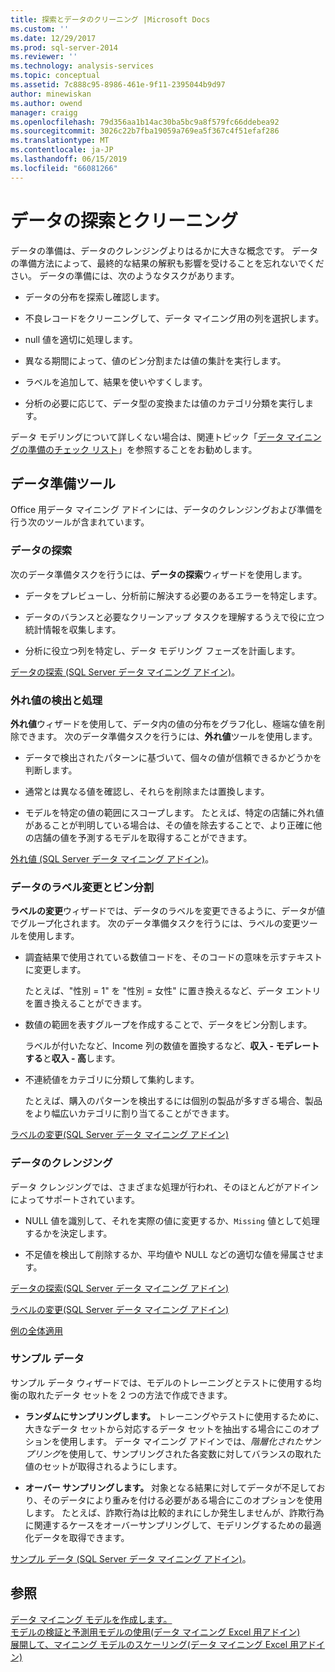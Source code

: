 ```yaml
---
title: 探索とデータのクリーニング |Microsoft Docs
ms.custom: ''
ms.date: 12/29/2017
ms.prod: sql-server-2014
ms.reviewer: ''
ms.technology: analysis-services
ms.topic: conceptual
ms.assetid: 7c888c95-8986-461e-9f11-2395044b9d97
author: minewiskan
ms.author: owend
manager: craigg
ms.openlocfilehash: 79d356aa1b14ac30ba5bc9a8f579fc66ddebea92
ms.sourcegitcommit: 3026c22b7fba19059a769ea5f367c4f51efaf286
ms.translationtype: MT
ms.contentlocale: ja-JP
ms.lasthandoff: 06/15/2019
ms.locfileid: "66081266"
---
```

# <a name="exploring-and-cleaning-data"></a>データの探索とクリーニング
  データの準備は、データのクレンジングよりはるかに大きな概念です。 データの準備方法によって、最終的な結果の解釈も影響を受けることを忘れないでください。 データの準備には、次のようなタスクがあります。  
  
-   データの分布を探索し確認します。  
  
-   不良レコードをクリーニングして、データ マイニング用の列を選択します。  
  
-   null 値を適切に処理します。  
  
-   異なる期間によって、値のビン分割または値の集計を実行します。  
  
-   ラベルを追加して、結果を使いやすくします。  
  
-   分析の必要に応じて、データ型の変換または値のカテゴリ分類を実行します。  
  
 データ モデリングについて詳しくない場合は、関連トピック「[データ マイニングの準備のチェック リスト](checklist-of-preparation-for-data-mining.md)」を参照することをお勧めします。  
  
## <a name="data-preparation-tools"></a>データ準備ツール  
 Office 用データ マイニング アドインには、データのクレンジングおよび準備を行う次のツールが含まれています。  
  
### <a name="explore-data"></a>データの探索  
 次のデータ準備タスクを行うには、**データの探索**ウィザードを使用します。  
  
-   データをプレビューし、分析前に解決する必要のあるエラーを特定します。  
  
-   データのバランスと必要なクリーンアップ タスクを理解するうえで役に立つ統計情報を収集します。  
  
-   分析に役立つ列を特定し、データ モデリング フェーズを計画します。  
  
 [データの探索 &#40;SQL Server データ マイニング アドイン&#41;](explore-data-sql-server-data-mining-add-ins.md)。  
  
### <a name="detect-and-handle-outliers"></a>外れ値の検出と処理  
 **外れ値**ウィザードを使用して、データ内の値の分布をグラフ化し、極端な値を削除できます。 次のデータ準備タスクを行うには、**外れ値**ツールを使用します。  
  
-   データで検出されたパターンに基づいて、個々の値が信頼できるかどうかを判断します。  
  
-   通常とは異なる値を確認し、それらを削除または置換します。  
  
-   モデルを特定の値の範囲にスコープします。 たとえば、特定の店舗に外れ値があることが判明している場合は、その値を除去することで、より正確に他の店舗の値を予測するモデルを取得することができます。  
  
 [外れ値 &#40;SQL Server データ マイニング アドイン&#41;](outliers-sql-server-data-mining-add-ins.md)。  
  
### <a name="relabel-and-bin-data"></a>データのラベル変更とビン分割  
 **ラベルの変更**ウィザードでは、データのラベルを変更できるように、データが値でグループ化されます。 次のデータ準備タスクを行うには、ラベルの変更ツールを使用します。  
  
-   調査結果で使用されている数値コードを、そのコードの意味を示すテキストに変更します。  
  
     たとえば、"性別 = 1" を "性別 = 女性" に置き換えるなど、データ エントリを置き換えることができます。  
  
-   数値の範囲を表すグループを作成することで、データをビン分割します。  
  
     ラベルが付いたなど、Income 列の数値を置換するなど、**収入 - モデレートする**と**収入 - 高**します。  
  
-   不連続値をカテゴリに分類して集約します。  
  
     たとえば、購入のパターンを検出するには個別の製品が多すぎる場合、製品をより幅広いカテゴリに割り当てることができます。  
  
 [ラベルの変更&#40;SQL Server データ マイニング アドイン&#41;](relabel-sql-server-data-mining-add-ins.md)  
  
### <a name="cleanse-data"></a>データのクレンジング  
 データ クレンジングでは、さまざまな処理が行われ、そのほとんどがアドインによってサポートされています。  
  
-   NULL 値を識別して、それを実際の値に変更するか、`Missing` 値として処理するかを決定します。  
  
-   不足値を検出して削除するか、平均値や NULL などの適切な値を帰属させます。  
  
 [データの探索&#40;SQL Server データ マイニング アドイン&#41;](explore-data-sql-server-data-mining-add-ins.md)  
  
 [ラベルの変更&#40;SQL Server データ マイニング アドイン&#41;](relabel-sql-server-data-mining-add-ins.md)  
  
 [例の全体適用](fill-from-example-table-analysis-tools-for-excel.md)  
  
### <a name="sample-data"></a>サンプル データ  
 サンプル データ ウィザードでは、モデルのトレーニングとテストに使用する均衡の取れたデータ セットを 2 つの方法で作成できます。  
  
-   **ランダムにサンプリングします。** トレーニングやテストに使用するために、大きなデータ セットから対応するデータ セットを抽出する場合にこのオプションを使用します。 データ マイニング アドインでは、*階層化されたサンプリング*を使用して、サンプリングされた各変数に対してバランスの取れた値のセットが取得されるようにします。  
  
-   **オーバー サンプリングします。** 対象となる結果に対してデータが不足しており、そのデータにより重みを付ける必要がある場合にこのオプションを使用します。 たとえば、詐欺行為は比較的まれにしか発生しませんが、詐欺行為に関連するケースをオーバーサンプリングして、モデリングするための最適化データを取得できます。  
  
 [サンプル データ &#40;SQL Server データ マイニング アドイン&#41;](sample-data-sql-server-data-mining-add-ins.md)。  
  
## <a name="see-also"></a>参照  
 [データ マイニング モデルを作成します。](creating-a-data-mining-model.md)   
 [モデルの検証と予測用モデルの使用&#40;データ マイニング Excel 用アドイン&#41;](validating-models-and-using-models-for-prediction-data-mining-add-ins-for-excel.md)   
 [展開して、マイニング モデルのスケーリング&#40;データ マイニング Excel 用アドイン&#41;](deploying-and-scaling-mining-models-data-mining-add-ins-for-excel.md)  
  
  
